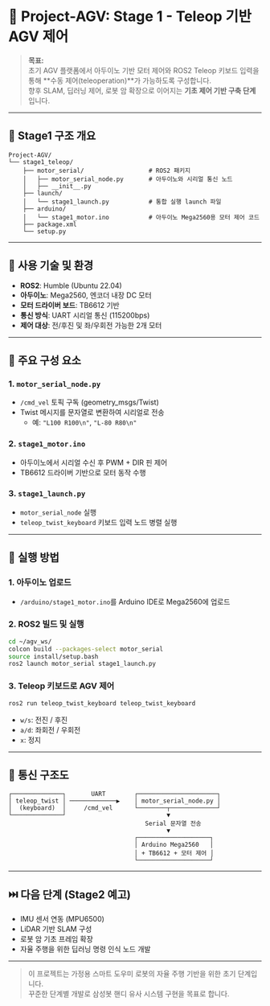 # 🚗 Project-AGV: Stage 1 - Teleop 기반 AGV 제어

> **목표:**  
초기 AGV 플랫폼에서 아두이노 기반 모터 제어와 ROS2 Teleop 키보드 입력을 통해 **수동 제어(teleoperation)**가 가능하도록 구성합니다.  
향후 SLAM, 딥러닝 제어, 로봇 암 확장으로 이어지는 **기초 제어 기반 구축 단계**입니다.

---

## 🧩 Stage1 구조 개요

```
Project-AGV/
└── stage1_teleop/
    ├── motor_serial/                  # ROS2 패키지
    │   ├── motor_serial_node.py       # 아두이노와 시리얼 통신 노드
    │   ├── __init__.py
    ├── launch/
    │   └── stage1_launch.py           # 통합 실행 launch 파일
    ├── arduino/
    │   └── stage1_motor.ino           # 아두이노 Mega2560용 모터 제어 코드
    ├── package.xml
    └── setup.py
```

---

## 🔧 사용 기술 및 환경

- **ROS2**: Humble (Ubuntu 22.04)
- **아두이노**: Mega2560, 엔코더 내장 DC 모터
- **모터 드라이버 보드**: TB6612 기반
- **통신 방식**: UART 시리얼 통신 (115200bps)
- **제어 대상**: 전/후진 및 좌/우회전 가능한 2개 모터

---

## 🧠 주요 구성 요소

### 1. `motor_serial_node.py`
- `/cmd_vel` 토픽 구독 (geometry_msgs/Twist)
- Twist 메시지를 문자열로 변환하여 시리얼로 전송
  - 예: `"L100 R100\n"`, `"L-80 R80\n"`

### 2. `stage1_motor.ino`
- 아두이노에서 시리얼 수신 후 PWM + DIR 핀 제어
- TB6612 드라이버 기반으로 모터 동작 수행

### 3. `stage1_launch.py`
- `motor_serial_node` 실행
- `teleop_twist_keyboard` 키보드 입력 노드 병렬 실행

---

## 🧪 실행 방법

### 1. 아두이노 업로드
- `/arduino/stage1_motor.ino`를 Arduino IDE로 Mega2560에 업로드

### 2. ROS2 빌드 및 실행
```bash
cd ~/agv_ws/
colcon build --packages-select motor_serial
source install/setup.bash
ros2 launch motor_serial stage1_launch.py
```

### 3. Teleop 키보드로 AGV 제어
```bash
ros2 run teleop_twist_keyboard teleop_twist_keyboard
```

- `w/s`: 전진 / 후진  
- `a/d`: 좌회전 / 우회전  
- `x`: 정지

---

## 🧰 통신 구조도

```
┌──────────────┐       UART        ┌──────────────────────┐
│ teleop_twist │ ─────────────▶    │ motor_serial_node.py │
│  (keyboard)  │     /cmd_vel      └────────┬─────────────┘
└──────────────┘                            ▼
                                      Serial 문자열 전송
                                            ▼
                                   ┌────────────────────┐
                                   │ Arduino Mega2560   │
                                   │ + TB6612 + 모터 제어 │
                                   └────────────────────┘
```

---

## ⏭️ 다음 단계 (Stage2 예고)

- IMU 센서 연동 (MPU6500)
- LiDAR 기반 SLAM 구성
- 로봇 암 기초 프레임 확장
- 자율 주행을 위한 딥러닝 명령 인식 노드 개발

---

> 이 프로젝트는 가정용 스마트 도우미 로봇의 자율 주행 기반을 위한 초기 단계입니다.  
> 꾸준한 단계별 개발로 삼성봇 핸디 유사 시스템 구현을 목표로 합니다.

